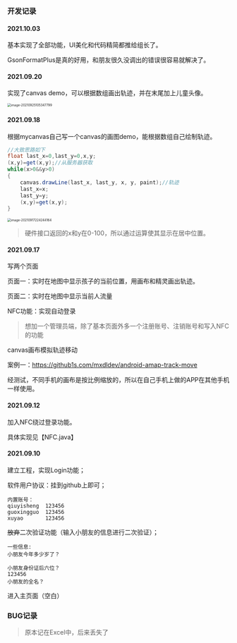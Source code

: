 ### 开发记录

#### 2021.10.03

基本实现了全部功能，UI美化和代码精简都推给组长了。

GsonFormatPlus是真的好用，和朋友很久没调出的错误很容易就解决了。



#### 2021.09.20

实现了canvas demo，可以根据数组画出轨迹，并在末尾加上儿童头像。

<img src="https://gitee.com/yuyang201907/Imags/raw/master/image-20210925105347799.png" alt="image-20210925105347799" style="zoom:50%;" />



#### 2021.09.18

根据mycanvas自己写一个canvas的画图demo，能根据数组自己绘制轨迹。

```java
//大致思路如下
float last_x=0,last_y=0,x,y;
(x,y)=get(x,y);//从服务器获取
while(x>0&&y>0)
{
    canvas.drawLine(last_x, last_y, x, y, paint);//轨迹
    last_x=x;
    last_y=y;
    (x,y)=get(x,y);
}
```

<img src="https://gitee.com/yuyang201907/Imags/raw/master/image-20210917224244164.png" alt="image-20210917224244164" style="zoom: 50%;" />

> 硬件接口返回的x和y在0-100，所以通过运算使其显示在居中位置。



#### 2021.09.17

写两个页面

页面一：实时在地图中显示孩子的当前位置，用画布和精灵画出轨迹。

页面二：实时在地图中显示当前人流量

NFC功能：实现自动登录

> 想加一个管理员端，除了基本页面外多一个注册账号、注销账号和写入NFC的功能

canvas画布模拟轨迹移动

案例一：https://github1s.com/mxdldev/android-amap-track-move

经测试，不同手机的画布是按比例缩放的，所以在自己手机上做的APP在其他手机一样使用。



#### 2021.09.12

加入NFC绕过登录功能。

具体实现见【NFC.java】



#### 2021.09.10

建立工程，实现Login功能；

软件用户协议：挂到github上即可；

```shell
内置账号：
qiuyisheng  123456
guoxingguo  123456
xuyao       123456
```

~~放弃~~二次验证功能（输入小朋友的信息进行二次验证）；

```shell
一些信息:
小朋友今年多少岁了？

小朋友身份证后六位？
123456
小朋友的全名？

```

进入主页面（空白）

### BUG记录

> 原本记在Excel中，后来丢失了



